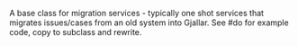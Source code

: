 A base class for migration services - typically one shot services that migrates issues/cases from an old system into Gjallar.
See #do for example code, copy to subclass and rewrite.